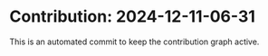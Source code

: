 # Contribution: 2024-12-11-06-31
This is an automated commit to keep the contribution graph active.
